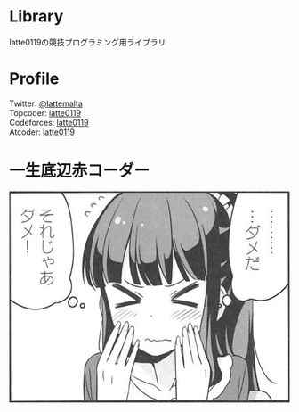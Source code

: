 # Library
latte0119の競技プログラミング用ライブラリ

# Profile
Twitter:  [@lattemalta](https://twitter.com/lattemalta)  
Topcoder:  [latte0119](https://www.topcoder.com/members/latte0119/details/?track=DATA_SCIENCE&subTrack=SRM)  
Codeforces:  [latte0119](http://codeforces.com/profile/latte0119)  
Atcoder: [latte0119](https://atcoder.jp/user/latte0119)  

# 一生底辺赤コーダー 
![](/Images/Cmrrz7vUIAABFeL.jpg)
